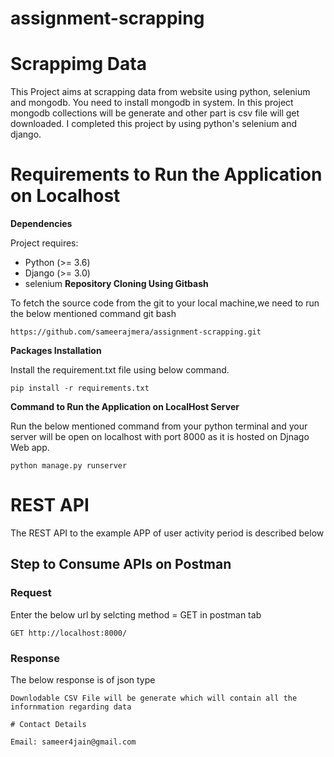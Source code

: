 # assignment-scrapping

# Scrappimg Data
This Project aims at scrapping data from website using python, selenium and mongodb. You need to install mongodb in system. In this project mongodb collections will be generate and other part is csv file will get downloaded. I completed this project by using python's selenium and django.
# Requirements to Run the Application on Localhost
<b> Dependencies </b>

Project requires:

- Python (>= 3.6)
- Django (>= 3.0)
- selenium
<b> Repository Cloning Using Gitbash </b>

To fetch the source code from the git to your local machine,we need to run the below mentioned command git bash


```
https://github.com/sameerajmera/assignment-scrapping.git
```

<b> Packages Installation </b>

Install the requirement.txt file using below command.
```
pip install -r requirements.txt
```

<b> Command to Run the Application on LocalHost Server </b>

Run the below mentioned command from your python terminal and your server will be open on localhost with port 8000 as it is hosted on Djnago Web app.

```
python manage.py runserver
```

# REST API

The REST API to the example APP of user activity period is described below

## Step to Consume APIs on Postman

### Request
Enter the below url by selcting method = GET in postman tab
```
GET http://localhost:8000/
```
### Response
 The below response is of json type
```
Downlodable CSV File will be generate which will contain all the infornmation regarding data

# Contact Details

Email: sameer4jain@gmail.com
